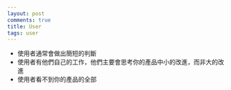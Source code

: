 ```yaml
---
layout: post
comments: true
title: User
tags: user
---
```

- 使用者通常會做出簡短的判斷
- 使用者有他們自己的工作，他們主要會思考你的產品中小的改進，而非大的改進
- 使用者看不到你的產品的全部

